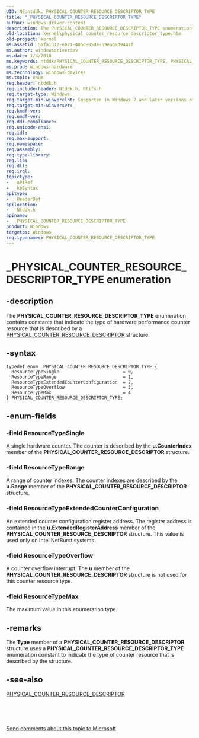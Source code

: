 ```yaml
---
UID: NE:ntddk._PHYSICAL_COUNTER_RESOURCE_DESCRIPTOR_TYPE
title: "_PHYSICAL_COUNTER_RESOURCE_DESCRIPTOR_TYPE"
author: windows-driver-content
description: The PHYSICAL_COUNTER_RESOURCE_DESCRIPTOR_TYPE enumeration contains constants that indicate the type of hardware performance counter resource that is described by a PHYSICAL_COUNTER_RESOURCE_DESCRIPTOR structure.
old-location: kernel\physical_counter_resource_descriptor_type.htm
old-project: kernel
ms.assetid: 58fa1312-eb21-405d-85de-59ea69d9447f
ms.author: windowsdriverdev
ms.date: 1/4/2018
ms.keywords: ntddk/PHYSICAL_COUNTER_RESOURCE_DESCRIPTOR_TYPE, PHYSICAL_COUNTER_RESOURCE_DESCRIPTOR_TYPE enumeration [Kernel-Mode Driver Architecture], ResourceTypeExtendedCounterConfiguration, _PHYSICAL_COUNTER_RESOURCE_DESCRIPTOR_TYPE, ResourceTypeOverflow, ntddk/ResourceTypeSingle, ntddk/ResourceTypeMax, ResourceTypeMax, ntddk/ResourceTypeExtendedCounterConfiguration, ResourceTypeRange, kernel.physical_counter_resource_descriptor_type, sysenum_cb8d2405-4299-4e91-9f55-dc9c84587148.xml, ntddk/ResourceTypeRange, ntddk/ResourceTypeOverflow, PHYSICAL_COUNTER_RESOURCE_DESCRIPTOR_TYPE, ResourceTypeSingle
ms.prod: windows-hardware
ms.technology: windows-devices
ms.topic: enum
req.header: ntddk.h
req.include-header: Ntddk.h, Ntifs.h
req.target-type: Windows
req.target-min-winverclnt: Supported in Windows 7 and later versions of Windows.
req.target-min-winversvr: 
req.kmdf-ver: 
req.umdf-ver: 
req.ddi-compliance: 
req.unicode-ansi: 
req.idl: 
req.max-support: 
req.namespace: 
req.assembly: 
req.type-library: 
req.lib: 
req.dll: 
req.irql: 
topictype:
-	APIRef
-	kbSyntax
apitype:
-	HeaderDef
apilocation:
-	Ntddk.h
apiname:
-	PHYSICAL_COUNTER_RESOURCE_DESCRIPTOR_TYPE
product: Windows
targetos: Windows
req.typenames: PHYSICAL_COUNTER_RESOURCE_DESCRIPTOR_TYPE
---
```


# _PHYSICAL_COUNTER_RESOURCE_DESCRIPTOR_TYPE enumeration


## -description


The <b>PHYSICAL_COUNTER_RESOURCE_DESCRIPTOR_TYPE</b> enumeration contains constants that indicate the type of hardware performance counter resource that is described by a <a href="..\ntddk\ns-ntddk-_physical_counter_resource_descriptor.md">PHYSICAL_COUNTER_RESOURCE_DESCRIPTOR</a> structure.


## -syntax


````
typedef enum _PHYSICAL_COUNTER_RESOURCE_DESCRIPTOR_TYPE { 
  ResourceTypeSingle                        = 0,
  ResourceTypeRange                         = 1,
  ResourceTypeExtendedCounterConfiguration  = 2,
  ResourceTypeOverflow                      = 3,
  ResourceTypeMax                           = 4
} PHYSICAL_COUNTER_RESOURCE_DESCRIPTOR_TYPE;
````


## -enum-fields




### -field ResourceTypeSingle

A single hardware counter. The counter is described by the <b>u.CounterIndex</b> member of the <b>PHYSICAL_COUNTER_RESOURCE_DESCRIPTOR</b> structure.


### -field ResourceTypeRange

A range of counter indexes. The counter indexes are described by the <b>u.Range</b> member of the <b>PHYSICAL_COUNTER_RESOURCE_DESCRIPTOR</b> structure.


### -field ResourceTypeExtendedCounterConfiguration

An extended counter configuration register address. The register address is contained in the <b>u.ExtendedRegisterAddress</b> member of the <b>PHYSICAL_COUNTER_RESOURCE_DESCRIPTOR</b> structure. This value is used only on Intel NetBurst systems.


### -field ResourceTypeOverflow

A counter overflow interrupt. The <b>u</b> member of the <b>PHYSICAL_COUNTER_RESOURCE_DESCRIPTOR</b> structure is not used for this counter resource type.


### -field ResourceTypeMax

The maximum value in this enumeration type. 


## -remarks


The <b>Type</b> member of a <b>PHYSICAL_COUNTER_RESOURCE_DESCRIPTOR</b> structure uses a <b>PHYSICAL_COUNTER_RESOURCE_DESCRIPTOR_TYPE</b> enumeration constant to indicate the type of counter resource that is described by the structure.



## -see-also

<a href="..\ntddk\ns-ntddk-_physical_counter_resource_descriptor.md">PHYSICAL_COUNTER_RESOURCE_DESCRIPTOR</a>

 

 

<a href="mailto:wsddocfb@microsoft.com?subject=Documentation%20feedback [kernel\kernel]:%20PHYSICAL_COUNTER_RESOURCE_DESCRIPTOR_TYPE enumeration%20 RELEASE:%20(1/4/2018)&amp;body=%0A%0APRIVACY STATEMENT%0A%0AWe use your feedback to improve the documentation. We don't use your email address for any other purpose, and we'll remove your email address from our system after the issue that you're reporting is fixed. While we're working to fix this issue, we might send you an email message to ask for more info. Later, we might also send you an email message to let you know that we've addressed your feedback.%0A%0AFor more info about Microsoft's privacy policy, see http://privacy.microsoft.com/en-us/default.aspx." title="Send comments about this topic to Microsoft">Send comments about this topic to Microsoft</a>

